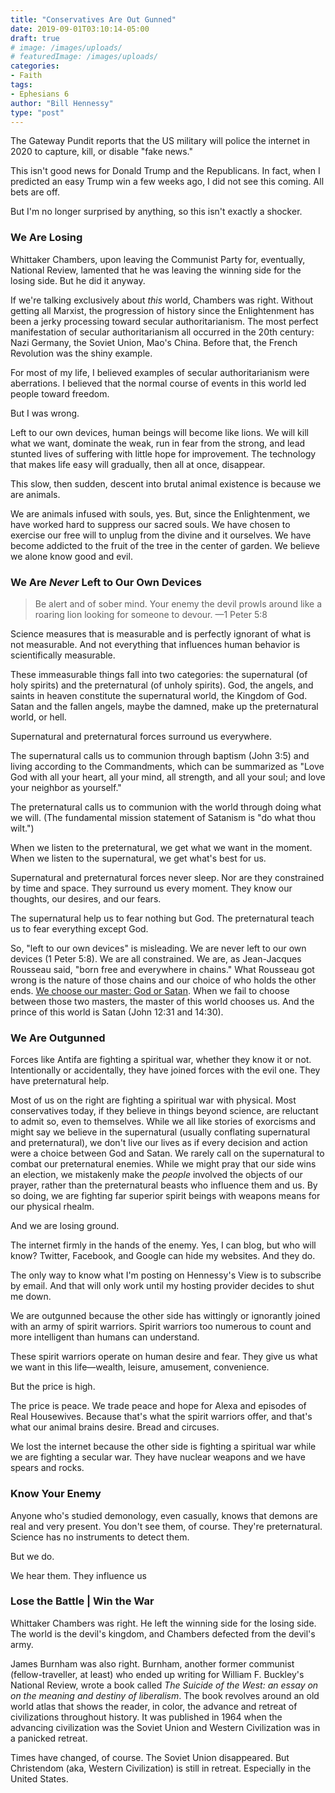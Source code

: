 ```yaml
---
title: "Conservatives Are Out Gunned"
date: 2019-09-01T03:10:14-05:00
draft: true
# image: /images/uploads/
# featuredImage: /images/uploads/
categories:
- Faith
tags:
- Ephesians 6
author: "Bill Hennessy"
type: "post"
---
```


The Gateway Pundit reports that the US military will police the internet in 2020 to capture, kill, or disable "fake news." 

This isn't good news for Donald Trump and the Republicans. In fact, when I predicted an easy Trump win a few weeks ago, I did not see this coming. All bets are off.

But I'm no longer surprised by anything, so this isn't exactly a shocker. 

### We Are Losing

Whittaker Chambers, upon leaving the Communist Party for, eventually, National Review, lamented that he was leaving the winning side for the losing side. But he did it anyway.

If we're talking exclusively about *this* world, Chambers was right. Without getting all Marxist, the progression of history since the Enlightenment has been a jerky processing toward secular authoritarianism. The most perfect manifestation of secular authoritarianism all occurred in the 20th century: Nazi Germany, the Soviet Union, Mao's China. Before that, the French Revolution was the shiny example.

For most of my life, I believed examples of secular authoritarianism were aberrations. I believed that the normal course of events in this world led people toward freedom. 

But I was wrong. 

Left to our own devices, human beings will become like lions. We will kill what we want, dominate the weak, run in fear from the strong, and lead stunted lives of suffering with little hope for improvement. The technology that makes life easy will gradually, then all at once, disappear. 

This slow, then sudden, descent into brutal animal existence is because we are animals. 

We are animals infused with souls, yes. But, since the Enlightenment, we have worked hard to suppress our sacred souls. We have chosen to exercise our free will to unplug from the divine and it ourselves. We have become addicted to the fruit of the tree in the center of garden. We believe we alone know good and evil.

### We Are *Never* Left to Our Own Devices

> Be alert and of sober mind. Your enemy the devil prowls around like a roaring lion looking for someone to devour. —1 Peter 5:8

Science measures that is measurable and is perfectly ignorant of what is not measurable. And not everything that influences human behavior is scientifically measurable. 

These immeasurable things fall into two categories: the supernatural (of holy spirits) and the preternatural (of unholy spirits). God, the angels, and saints in heaven constitute the supernatural world, the Kingdom of God. Satan and the fallen angels, maybe the damned, make up the preternatural world, or hell. 

Supernatural and preternatural forces surround us everywhere. 

The supernatural calls us to communion through baptism (John 3:5) and living according to the Commandments, which can be summarized as "Love God with all your heart, all your mind, all strength, and all your soul; and love your neighbor as yourself." 

The preternatural calls us to communion with the world through doing what we will. (The fundamental mission statement of Satanism is "do what thou wilt.") 

When we listen to the preternatural, we get what we want in the moment. When we listen to the supernatural, we get what's best for us. 

Supernatural and preternatural forces never sleep. Nor are they constrained by time and space. They surround us every moment. They know our thoughts, our desires, and our fears. 

The supernatural help us to fear nothing but God. The preternatural teach us to fear everything except God. 

So, "left to our own devices" is misleading. We are never left to our own devices (1 Peter 5:8). We are all constrained. We are, as Jean-Jacques Rousseau said, "born free and everywhere in chains." What Rousseau got wrong is the nature of those chains and our choice of who holds the other ends. [We choose our master: God or Satan](https://www.hennessysview.com/2018/08/08/crawling-back-to-happiness-and-freedom/). When we fail to choose between those two masters, the master of this world chooses us. And the prince of this world is Satan (John 12:31 and 14:30). 


### We Are Outgunned

Forces like Antifa are fighting a spiritual war, whether they know it or not. Intentionally or accidentally, they have joined forces with the evil one. They have preternatural help. 

Most of us on the right are fighting a spiritual war with physical. Most conservatives today, if they believe in things beyond science, are reluctant to admit so, even to themselves. While we all like stories of exorcisms and might say we believe in the supernatural (usually conflating supernatural and preternatural), we don't live our lives as if every decision and action were a choice between God and Satan. We rarely call on the supernatural to combat our preternatural enemies. While we might pray that our side wins an election, we mistakenly make the *people* involved the objects of our prayer, rather than the preternatural beasts who influence them and us. By so doing, we are fighting far superior spirit beings with weapons means for our physical rhealm. 

And we are losing ground. 

The internet firmly in the hands of the enemy. Yes, I can blog, but who will know? Twitter, Facebook, and Google can hide my websites. And they do. 

The only way to know what I'm posting on Hennessy's View is to subscribe by email. And that will only work until my hosting provider decides to shut me down. 

We are outgunned because the other side has wittingly or ignorantly joined with an army of spirit warriors. Spirit warriors too numerous to count and more intelligent than humans can understand. 

These spirit warriors operate on human desire and fear. They give us what we want in this life—wealth, leisure, amusement, convenience. 

But the price is high. 

The price is peace. We trade peace and hope for Alexa and episodes of Real Housewives. Because that's what the spirit warriors offer, and that's what our animal brains desire. Bread and circuses.

We lost the internet because the other side is fighting a spiritual war while we are fighting a secular war. They have nuclear weapons and we have spears and rocks. 

### Know Your Enemy

Anyone who's studied demonology, even casually, knows that demons are real and very present. You don't see them, of course. They're preternatural. Science has no instruments to detect them.

But we do. 

We hear them. They influence us

### Lose the Battle | Win the War

Whittaker Chambers was right. He left the winning side for the losing side. The world is the devil's kingdom, and Chambers defected from the devil's army. 

James Burnham was also right. Burnham, another former communist (fellow-traveller, at least) who ended up writing for William F. Buckley's National Review, wrote a book called *The Suicide of the West: an essay on on the meaning and destiny of liberalism*. The book revolves around an old world atlas that shows the reader, in color, the advance and retreat of civilizations throughout history. It was published in 1964 when the advancing civilization was the Soviet Union and Western Civilization was in a panicked retreat.

Times have changed, of course. The Soviet Union disappeared. But Christendom (aka, Western Civilization) is still in retreat. Especially in the United States. 


 
